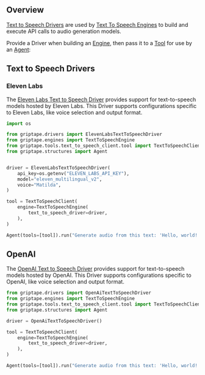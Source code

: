 ## Overview

[Text to Speech Drivers](../../reference/griptape/drivers/text_to_speech/index.md) are used by [Text To Speech Engines](../engines/audio-engines.md) to build and execute API calls to audio generation models.

Provide a Driver when building an [Engine](../engines/audio-engines.md), then pass it to a [Tool](../tools/index.md) for use by an [Agent](../structures/agents.md):

## Text to Speech Drivers

### Eleven Labs

The [Eleven Labs Text to Speech Driver](../../reference/griptape/drivers/text_to_speech/elevenlabs_text_to_speech_driver.md) provides support for text-to-speech models hosted by Eleven Labs. This Driver supports configurations specific to Eleven Labs, like voice selection and output format.

```python
import os

from griptape.drivers import ElevenLabsTextToSpeechDriver
from griptape.engines import TextToSpeechEngine
from griptape.tools.text_to_speech_client.tool import TextToSpeechClient
from griptape.structures import Agent


driver = ElevenLabsTextToSpeechDriver(
    api_key=os.getenv("ELEVEN_LABS_API_KEY"),
    model="eleven_multilingual_v2",
    voice="Matilda",
)

tool = TextToSpeechClient(
    engine=TextToSpeechEngine(
        text_to_speech_driver=driver,
    ),
)

Agent(tools=[tool]).run("Generate audio from this text: 'Hello, world!'")
```

## OpenAI

The [OpenAI Text to Speech Driver](../../reference/griptape/drivers/text_to_speech/openai_text_to_speech_driver.md) provides support for text-to-speech models hosted by OpenAI. This Driver supports configurations specific to OpenAI, like voice selection and output format.

```python
from griptape.drivers import OpenAiTextToSpeechDriver
from griptape.engines import TextToSpeechEngine
from griptape.tools.text_to_speech_client.tool import TextToSpeechClient
from griptape.structures import Agent

driver = OpenAiTextToSpeechDriver()

tool = TextToSpeechClient(
    engine=TextToSpeechEngine(
        text_to_speech_driver=driver,
    ),
)

Agent(tools=[tool]).run("Generate audio from this text: 'Hello, world!'")
```

